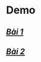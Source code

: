 # Demo

## [*Bài 1*](https://snsar.github.io/laptrinhwed/Bai1/)

## [*Bài 2*](https://snsar.github.io/laptrinhwed/Bai2/)
